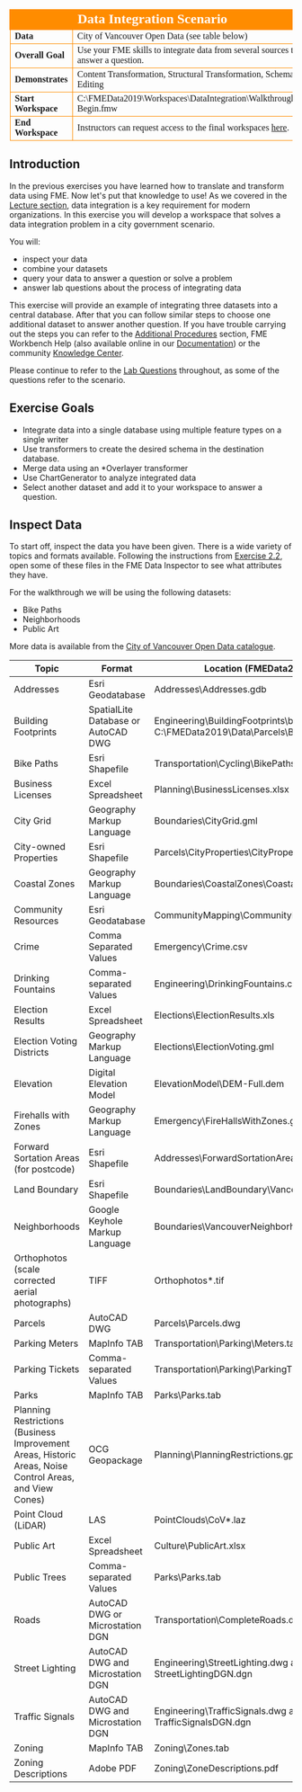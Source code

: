 <!--Exercise Section-->

<table style="border-spacing: 0px;border-collapse: collapse;font-family:serif">
<tr>
<td width=25% style="vertical-align:middle;background-color:darkorange;border: 2px solid darkorange">
<i class="fa fa-cogs fa-lg fa-pull-left fa-fw" style="color:white;padding-right: 12px;vertical-align:text-top"></i>
<span style="color:white;font-size:x-large;font-weight: bold"></span>
</td>
<td style="border: 2px solid darkorange;background-color:darkorange;color:white">
<span style="color:white;font-size:x-large;font-weight: bold">Data Integration Scenario</span>
</td>
</tr>

<tr>
<td style="border: 1px solid darkorange; font-weight: bold">Data</td>
<td style="border: 1px solid darkorange">City of Vancouver Open Data (see table below)</td>
</tr>

<tr>
<td style="border: 1px solid darkorange; font-weight: bold">Overall Goal</td>
<td style="border: 1px solid darkorange">Use your FME skills to integrate data from several sources to answer a question.</td>
</tr>

<tr>
<td style="border: 1px solid darkorange; font-weight: bold">Demonstrates</td>
<td style="border: 1px solid darkorange">Content Transformation, Structural Transformation, Schema Editing</td>
</tr>

<tr>
<td style="border: 1px solid darkorange; font-weight: bold">Start Workspace</td>
<td style="border: 1px solid darkorange">C:\FMEData2019\Workspaces\DataIntegration\Walkthrough-Begin.fmw<br></td>
</tr>

<tr>
<td style="border: 1px solid darkorange; font-weight: bold">End Workspace</td>
<td style="border: 1px solid darkorange">Instructors can request access to the final workspaces <a href="https://goo.gl/forms/jWeso3OY6RVe6PJG3">here</a>.</td>
</tr>

</table>

## Introduction

In the previous exercises you have learned how to translate and transform data using FME. Now let's put that knowledge to use! As we covered in the [Lecture section](..\Integration1Lecture\1.00.Lecture.md), data integration is a key requirement for modern organizations. In this exercise you will develop a workspace that solves a data integration problem in a city government scenario.

You will:
- inspect your data
- combine your datasets
- query your data to answer a question or solve a problem
- answer lab questions about the process of integrating data

This exercise will provide an example of integrating three datasets into a central database. After that you can follow similar steps to choose one additional dataset to answer another question. If you have trouble carrying out the steps you can refer to the [Additional Procedures](..\Integration3Scenario\3.02.AdditionalProcedures.md) section, FME Workbench Help (also available online in our [Documentation](https://support.safe.com/KnowledgeDocumentation)) or the community [Knowledge Center](https://knowledge.safe.com/).

Please continue to refer to the [Lab Questions](..\Integration3Scenario\3.03.LabQuestions.md) throughout, as some of the questions refer to the scenario.

## Exercise Goals

- Integrate data into a single database using multiple feature types on a single writer
- Use transformers to create the desired schema in the destination database.
- Merge data using an *Overlayer transformer
- Use ChartGenerator to analyze integrated data
- Select another dataset and add it to your workspace to answer a question.

## Inspect Data

To start off, inspect the data you have been given. There is a wide variety of topics and formats available. Following the instructions from [Exercise 2.2](https://s3.amazonaws.com/gitbook/Desktop-Intro-2019/2.translations/2.05.ex2.2.html), open some of these files in the FME Data Inspector to see what attributes they have.

For the walkthrough we will be using the following datasets:
- Bike Paths
- Neighborhoods
- Public Art

More data is available from the [City of Vancouver Open Data catalogue](http://data.vancouver.ca/datacatalogue/index.htm).

Topic|Format|Location (FMEData2019\Data\...)|
--|--|--
Addresses|Esri Geodatabase|Addresses\Addresses.gdb
Building Footprints|SpatialLite Database or AutoCAD DWG|Engineering\BuildingFootprints\building_footprints.sl3 or C:\FMEData2019\Data\Parcels\BuildingFootprints.dwg
Bike Paths|Esri Shapefile|Transportation\Cycling\BikePaths*.shp|
Business Licenses|Excel Spreadsheet|Planning\BusinessLicenses.xlsx
City Grid|Geography Markup Language|Boundaries\CityGrid.gml
City-owned Properties|Esri Shapefile|Parcels\CityProperties\CityProperties.shp
Coastal Zones|Geography Markup Language|Boundaries\CoastalZones\CoastalZones.gml
Community Resources|Esri Geodatabase|CommunityMapping\CommunityMap.gdb
Crime|Comma Separated Values|Emergency\Crime.csv
Drinking Fountains|Comma-separated Values|Engineering\DrinkingFountains.csv
Election Results|Excel Spreadsheet|Elections\ElectionResults.xls
Election Voting Districts|Geography Markup Language|Elections\ElectionVoting.gml
Elevation|Digital Elevation Model|ElevationModel\DEM-Full.dem
Firehalls with Zones|Geography Markup Language|Emergency\FireHallsWithZones.gml
Forward Sortation Areas (for postcode)|Esri Shapefile|Addresses\ForwardSortationAreas.shp
Land Boundary|Esri Shapefile|Boundaries\LandBoundary\VancouverLandBoundary.shp
Neighborhoods|Google Keyhole Markup Language|Boundaries\VancouverNeighborhoods.kml
Orthophotos (scale corrected aerial photographs)|TIFF|Orthophotos\*.tif
Parcels|AutoCAD DWG|Parcels\Parcels.dwg
Parking Meters|MapInfo TAB|Transportation\Parking\Meters.tab
Parking Tickets|Comma-separated Values|Transportation\Parking\ParkingTickets.csv
Parks|MapInfo TAB|Parks\Parks.tab
Planning Restrictions (Business Improvement Areas, Historic Areas, Noise Control Areas, and View Cones)|OCG Geopackage|Planning\PlanningRestrictions.gpkg
Point Cloud (LiDAR)|LAS|PointClouds\CoV*.laz
Public Art|Excel Spreadsheet|Culture\PublicArt.xlsx
Public Trees|Comma-separated Values|Parks\Parks.tab
Roads|AutoCAD DWG or Microstation DGN|Transportation\CompleteRoads.dwg or RoadsDGN.dgn
Street Lighting|AutoCAD DWG and Microstation DGN|Engineering\StreetLighting.dwg and StreetLightingDGN.dgn
Traffic Signals|AutoCAD DWG and Microstation DGN|Engineering\TrafficSignals.dwg and TrafficSignalsDGN.dgn
Zoning|MapInfo TAB|Zoning\Zones.tab
Zoning Descriptions|Adobe PDF|Zoning\ZoneDescriptions.pdf
